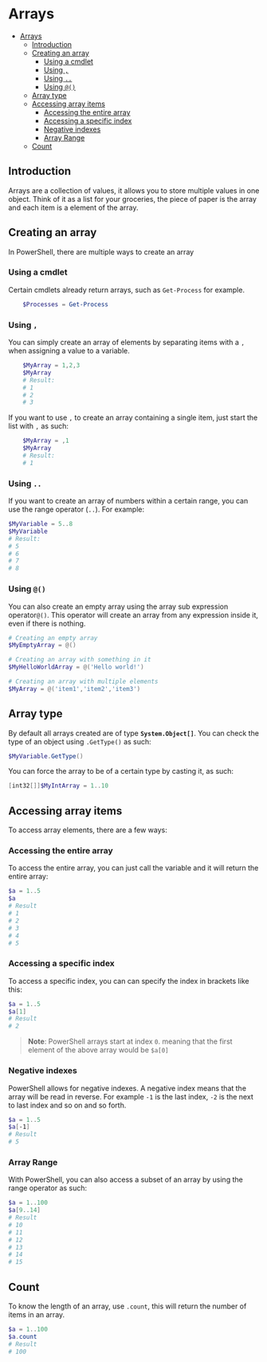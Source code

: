 # Arrays

- [Arrays](#arrays)
  - [Introduction](#introduction)
  - [Creating an array](#creating-an-array)
    - [Using a cmdlet](#using-a-cmdlet)
    - [Using `,`](#using-)
    - [Using `..`](#using--1)
    - [Using `@()`](#using--2)
  - [Array type](#array-type)
  - [Accessing array items](#accessing-array-items)
    - [Accessing the entire array](#accessing-the-entire-array)
    - [Accessing a specific index](#accessing-a-specific-index)
    - [Negative indexes](#negative-indexes)
    - [Array Range](#array-range)
  - [Count](#count)

## Introduction

Arrays are a collection of values, it allows you to store multiple values in one object. Think of it as a list for your groceries, the piece of paper is the array and each item is a element of the array.

## Creating an array

In PowerShell, there are multiple ways to create an array

### Using a cmdlet

Certain cmdlets already return arrays, such as `Get-Process` for example.

``` PowerShell
    $Processes = Get-Process
```

### Using `,`

You can simply create an array of elements by separating items with a `,` when assigning a value to a variable.

``` PowerShell
    $MyArray = 1,2,3
    $MyArray
    # Result:
    # 1
    # 2
    # 3
```

If you want to use `,` to create an array containing a single item, just start the list with `,` as such:

``` PowerShell
    $MyArray = ,1
    $MyArray
    # Result:
    # 1
```

### Using `..`

If you want to create an array of numbers within a certain range, you can use the range operator (`..`). For example:

``` PowerShell
$MyVariable = 5..8
$MyVariable
# Result:
# 5
# 6
# 7
# 8
```

### Using `@()`

You can also create an empty array using the array sub expression operator`@()`. This operator will create an array from any expression inside it, even if there is nothing.

``` PowerShell
# Creating an empty array
$MyEmptyArray = @()

# Creating an array with something in it
$MyHelloWorldArray = @('Hello world!')

# Creating an array with multiple elements
$MyArray = @('item1','item2','item3')

```

## Array type

By default all arrays created are of type **`System.Object[]`**. You can check the type of an object using `.GetType()` as such:

``` PowerShell
$MyVariable.GetType()
```

You can force the array to be of a certain type by casting it, as such:

``` PowerShell
[int32[]]$MyIntArray = 1..10
```

## Accessing array items

To access array elements, there are a few ways:

### Accessing the entire array

To access the entire array, you can just call the variable and it will return the entire array:

``` PowerShell
$a = 1..5
$a
# Result
# 1
# 2
# 3
# 4
# 5
```

### Accessing a specific index

To access a specific index, you can can specify the index in brackets like this:

``` PowerShell
$a = 1..5
$a[1]
# Result
# 2
```

> **Note**: PowerShell arrays start at index `0`. meaning that the first element of the above array would be `$a[0]`

### Negative indexes

PowerShell allows for negative indexes. A negative index means that the array will be read in reverse. For example `-1` is the last index, `-2` is the next to last index and so on and so forth.

``` PowerShell
$a = 1..5
$a[-1]
# Result
# 5
```

### Array Range

With PowerShell, you can also access a subset of an array by using the range operator as such:

``` PowerShell
$a = 1..100
$a[9..14]
# Result
# 10
# 11
# 12
# 13
# 14
# 15
```

## Count

To know the length of an array, use `.count`, this will return the number of items in an array.

``` PowerShell
$a = 1..100
$a.count
# Result
# 100
```

